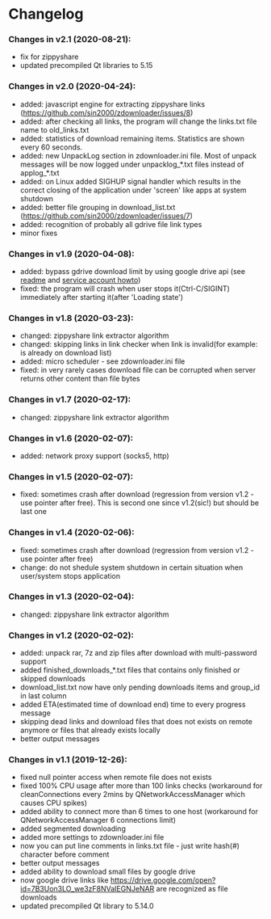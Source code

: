 # Changelog
### Changes in v2.1 (2020-08-21):
- fix for zippyshare
- updated precompiled Qt libraries to 5.15

### Changes in v2.0 (2020-04-24):
- added: javascript engine for extracting zippyshare links (https://github.com/sin2000/zdownloader/issues/8)
- added: after checking all links, the program will change the links.txt file name to old_links.txt
- added: statistics of download remaining items. Statistics are shown every 60 seconds.
- added: new UnpackLog section in zdownloader.ini file. Most of unpack messages will be now logged under unpacklog_\*.txt files instead of applog_\*.txt
- added: on Linux added SIGHUP signal handler which results in the correct closing of the application under 'screen' like apps at system shutdown
- added: better file grouping in download_list.txt (https://github.com/sin2000/zdownloader/issues/7)
- added: recognition of probably all gdrive file link types
- minor fixes

### Changes in v1.9 (2020-04-08):
- added: bypass gdrive download limit by using google drive api (see [readme](https://github.com/sin2000/zdownloader/blob/master/README.md) and [service account howto](https://github.com/sin2000/zdownloader/blob/master/HOWTO_gdrive_service_account.md))
- fixed: the program will crash when user stops it(Ctrl-C/SIGINT) immediately after starting it(after 'Loading state')

### Changes in v1.8 (2020-03-23):
- changed: zippyshare link extractor algorithm
- changed: skipping links in link checker when link is invalid(for example: is already on download list)
- added: micro scheduler - see zdownloader.ini file
- fixed: in very rarely cases download file can be corrupted when server returns other content than file bytes

### Changes in v1.7 (2020-02-17):
- changed: zippyshare link extractor algorithm

### Changes in v1.6 (2020-02-07):
- added: network proxy support (socks5, http)

### Changes in v1.5 (2020-02-07):
- fixed: sometimes crash after download (regression from version v1.2 - use pointer after free). This is second one since v1.2(sic!) but should be last one

### Changes in v1.4 (2020-02-06):
- fixed: sometimes crash after download (regression from version v1.2 - use pointer after free)
- change: do not shedule system shutdown in certain situation when user/system stops application

### Changes in v1.3 (2020-02-04):
- changed: zippyshare link extractor algorithm

### Changes in v1.2 (2020-02-02):
- added: unpack rar, 7z and zip files after download with multi-password support
- added finished_downloads_\*.txt files that contains only finished or skipped downloads
- download_list.txt now have only pending downloads items and group_id in last column
- added ETA(estimated time of download end) time to every progress message
- skipping dead links and download files that does not exists on remote anymore or files that already exists locally
- better output messages

### Changes in v1.1 (2019-12-26):
- fixed null pointer access when remote file does not exists
- fixed 100% CPU usage after more than 100 links checks (workaround for cleanConnections every 2mins by QNetworkAccessManager which causes CPU spikes)
- added ability to connect more than 6 times to one host (workaround for QNetworkAccessManager 6 connections limit)
- added segmented downloading
- added more settings to zdownloader.ini file
- now you can put line comments in links.txt file - just write hash(#) character before comment
- better output messages
- added ability to download small files by google drive
- now google drive links like https://drive.google.com/open?id=7B3Uon3LO_we3zF8NVaIEGNJeNAR are recognized as file downloads
- updated precompiled Qt library to 5.14.0
